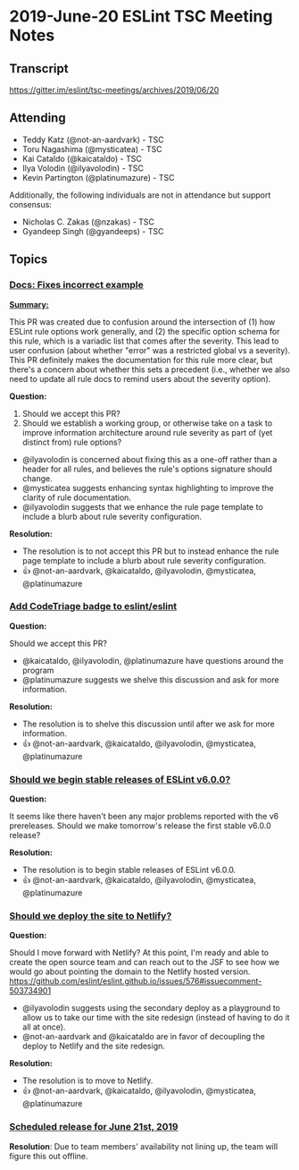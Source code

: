 # 2019-June-20 ESLint TSC Meeting Notes

## Transcript

https://gitter.im/eslint/tsc-meetings/archives/2019/06/20

## Attending

* Teddy Katz (@not-an-aardvark) - TSC
* Toru Nagashima (@mysticatea) - TSC
* Kai Cataldo (@kaicataldo) - TSC
* Ilya Volodin (@ilyavolodin) - TSC
* Kevin Partington (@platinumazure) - TSC

Additionally, the following individuals are not in attendance but support consensus:

* Nicholas C. Zakas (@nzakas) - TSC
* Gyandeep Singh (@gyandeeps) - TSC

## Topics

### [Docs: Fixes incorrect example](https://github.com/eslint/eslint/pull/11331)

[**Summary:**](https://github.com/eslint/eslint/pull/11331#issuecomment-500135527)

This PR was created due to confusion around the intersection of (1) how ESLint rule options work generally, and (2) the specific option schema for this rule, which is a variadic list that comes after the severity. This lead to user confusion (about whether "error" was a restricted global vs a severity). This PR definitely makes the documentation for this rule more clear, but there's a concern about whether this sets a precedent (i.e., whether we also need to update all rule docs to remind users about the severity option).

**Question:**

1. Should we accept this PR?
1. Should we establish a working group, or otherwise take on a task to improve information architecture around rule severity as part of (yet distinct from) rule options?

* @ilyavolodin is concerned about fixing this as a one-off rather than a header for all rules, and believes the rule's options signature should change.
* @mysticatea suggests enhancing syntax highlighting to improve the clarity of rule documentation.
* @ilyavolodin suggests that we enhance the rule page template to include a blurb about rule severity configuration.

**Resolution:**

* The resolution is to not accept this PR but to instead enhance the rule page template to include a blurb about rule severity configuration.
* :+1: @not-an-aardvark, @kaicataldo, @ilyavolodin, @mysticatea, @platinumazure

### [Add CodeTriage badge to eslint/eslint](https://github.com/eslint/eslint/pull/11807)

**Question:**

Should we accept this PR?

* @kaicataldo, @ilyavolodin, @platinumazure have questions around the program
* @platinumazure suggests we shelve this discussion and ask for more information. 

**Resolution:**

* The resolution is to shelve this discussion until after we ask for more information.
* :+1: @not-an-aardvark, @kaicataldo, @ilyavolodin, @mysticatea, @platinumazure

### [Should we begin stable releases of ESLint v6.0.0?](https://github.com/eslint/tsc-meetings/issues/135#issuecomment-503879471)

**Question:**

It seems like there haven't been any major problems reported with the v6 prereleases. Should we make tomorrow's release the first stable v6.0.0 release?

**Resolution:**

* The resolution is to begin stable releases of ESLint v6.0.0.
* :+1: @not-an-aardvark, @kaicataldo, @ilyavolodin, @mysticatea, @platinumazure

### [Should we deploy the site to Netlify?](https://github.com/eslint/tsc-meetings/issues/135#issuecomment-504169386)

**Question:**

Should I move forward with Netlify? At this point, I'm ready and able to create the open source team and can reach out to the JSF to see how we would go about pointing the domain to the Netlify hosted version. https://github.com/eslint/eslint.github.io/issues/576#issuecomment-503734901 

* @ilyavolodin suggests using the secondary deploy as a playground to allow us to take our time with the site redesign (instead of having to do it all at once).
* @not-an-aardvark and @kaicataldo are in favor of decoupling the deploy to Netlify and the site redesign.

**Resolution:**

* The resolution is to move to Netlify.
* :+1: @not-an-aardvark, @kaicataldo, @ilyavolodin, @mysticatea, @platinumazure


### [Scheduled release for June 21st, 2019](https://github.com/eslint/eslint/issues/11866)

**Resolution**: Due to team members' availability not lining up, the team will figure this out offline.
